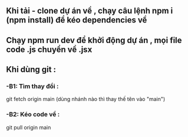 ## Khi tải - clone dự án về , chạy câu lệnh npm i (npm install) để kéo dependencies về

## Chạy npm run dev để khởi động dự án , mọi file code .js chuyển về .jsx

## Khi dùng git :

###  -B1: Tìm thay đổi :
git fetch origin main (dùng nhánh nào thì thay thế tên vào "main")

###  -B2: Kéo code về :
git pull origin main
